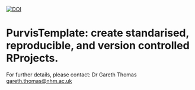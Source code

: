 [![DOI](https://sandbox.zenodo.org/badge/526278467.svg)](https://sandbox.zenodo.org/badge/latestdoi/526278467)

# PurvisTemplate: create standarised, reproducible, and version controlled RProjects.

For further details, please contact:
Dr Gareth Thomas
gareth.thomas@nhm.ac.uk
